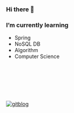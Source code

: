 ### Hi there 👋

### I’m currently learning  
  - Spring  
  - NoSQL DB  
  - Algorithm
  - Computer Science

<br/>
<br/>
<br/>
<br/>
<br/>



[![gitblog](https://img.shields.io/badge/github-181717?style=for-the-badge&logo=github&logoColor=white)]("https://sju3358.github.io/")
